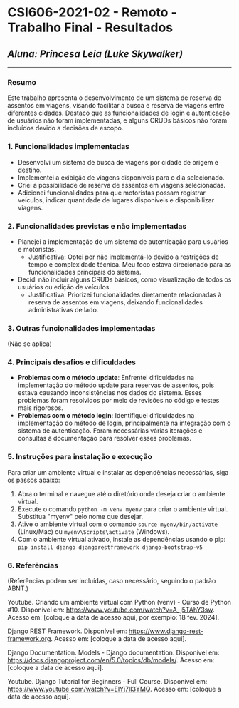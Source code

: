 # **CSI606-2021-02 - Remoto - Trabalho Final - Resultados**

## *Aluna: Princesa Leia (Luke Skywalker)*

--------------

### Resumo

Este trabalho apresenta o desenvolvimento de um sistema de reserva de assentos em viagens, visando facilitar a busca e reserva de viagens entre diferentes cidades. Destaco que as funcionalidades de login e autenticação de usuários não foram implementadas, e alguns CRUDs básicos não foram incluídos devido a decisões de escopo.

### 1. Funcionalidades implementadas

- Desenvolvi um sistema de busca de viagens por cidade de origem e destino.
- Implementei a exibição de viagens disponíveis para o dia selecionado.
- Criei a possibilidade de reserva de assentos em viagens selecionadas.
- Adicionei funcionalidades para que motoristas possam registrar veículos, indicar quantidade de lugares disponíveis e disponibilizar viagens.

### 2. Funcionalidades previstas e não implementadas

- Planejei a implementação de um sistema de autenticação para usuários e motoristas.
  - Justificativa: Optei por não implementá-lo devido a restrições de tempo e complexidade técnica. Meu foco estava direcionado para as funcionalidades principais do sistema.
- Decidi não incluir alguns CRUDs básicos, como visualização de todos os usuários ou edição de veículos.
  - Justificativa: Priorizei funcionalidades diretamente relacionadas à reserva de assentos em viagens, deixando funcionalidades administrativas de lado.

### 3. Outras funcionalidades implementadas

(Não se aplica)

### 4. Principais desafios e dificuldades

- **Problemas com o método update**: Enfrentei dificuldades na implementação do método update para reservas de assentos, pois estava causando inconsistências nos dados do sistema. Esses problemas foram resolvidos por meio de revisões no código e testes mais rigorosos.
- **Problemas com o método login**: Identifiquei dificuldades na implementação do método de login, principalmente na integração com o sistema de autenticação. Foram necessárias várias iterações e consultas à documentação para resolver esses problemas.

### 5. Instruções para instalação e execução

Para criar um ambiente virtual e instalar as dependências necessárias, siga os passos abaixo:

1. Abra o terminal e navegue até o diretório onde deseja criar o ambiente virtual.
2. Execute o comando `python -m venv myenv` para criar o ambiente virtual. Substitua "myenv" pelo nome que desejar.
3. Ative o ambiente virtual com o comando `source myenv/bin/activate` (Linux/Mac) ou `myenv\Scripts\activate` (Windows).
4. Com o ambiente virtual ativado, instale as dependências usando o pip:
`pip install django djangorestframework django-bootstrap-v5`


### 6. Referências

(Referências podem ser incluídas, caso necessário, seguindo o padrão ABNT.)

Youtube. Criando um ambiente virtual com Python (venv) - Curso de Python #10. Disponível em: https://www.youtube.com/watch?v=A_j5TAhY3sw. Acesso em: [coloque a data de acesso aqui, por exemplo: 18 fev. 2024].

Django REST Framework. Disponível em: https://www.django-rest-framework.org. Acesso em: [coloque a data de acesso aqui].

Django Documentation. Models - Django documentation. Disponível em: https://docs.djangoproject.com/en/5.0/topics/db/models/. Acesso em: [coloque a data de acesso aqui].

Youtube. Django Tutorial for Beginners - Full Course. Disponível em: https://www.youtube.com/watch?v=ElYj7lI3YMQ. Acesso em: [coloque a data de acesso aqui].

